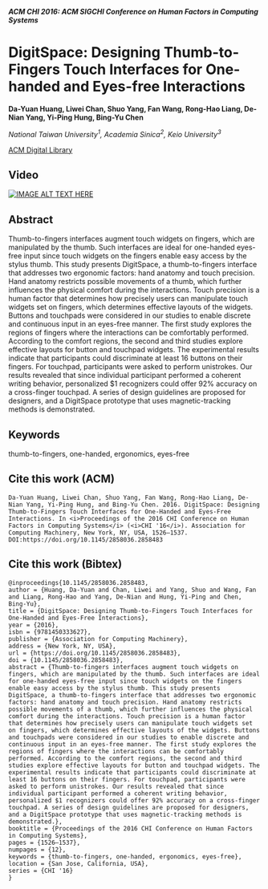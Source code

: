 
___ACM CHI 2016: ACM SIGCHI Conference on Human Factors in Computing Systems___

# DigitSpace: Designing Thumb-to-Fingers Touch Interfaces for One-handed and Eyes-free Interactions
__Da-Yuan Huang, Liwei Chan, Shuo Yang, Fan Wang, Rong-Hao Liang, De-Nian Yang, Yi-Ping Hung, Bing-Yu Chen__

_National Taiwan University<sup>1</sup>, Academia Sinica<sup>2</sup>, Keio University<sup>3</sup>_

[ACM Digital Library](https://dl.acm.org/doi/10.1145/2858036.2858483)

## Video
[![IMAGE ALT TEXT HERE](https://img.youtube.com/vi/yuy6JQ76DG4/0.jpg)](https://www.youtube.com/watch?v=yuy6JQ76DG4)

## Abstract
Thumb-to-fingers interfaces augment touch widgets on fingers, which are manipulated by the thumb. Such interfaces are ideal for one-handed eyes-free input since touch widgets on the fingers enable easy access by the stylus thumb. This study presents DigitSpace, a thumb-to-fingers interface that addresses two ergonomic factors: hand anatomy and touch precision. Hand anatomy restricts possible movements of a thumb, which further influences the physical comfort during the interactions. Touch precision is a human factor that determines how precisely users can manipulate touch widgets set on fingers, which determines effective layouts of the widgets. Buttons and touchpads were considered in our studies to enable discrete and continuous input in an eyes-free manner. The first study explores the regions of fingers where the interactions can be comfortably performed. According to the comfort regions, the second and third studies explore effective layouts for button and touchpad widgets. The experimental results indicate that participants could discriminate at least 16 buttons on their fingers. For touchpad, participants were asked to perform unistrokes. Our results revealed that since individual participant performed a coherent writing behavior, personalized $1 recognizers could offer 92% accuracy on a cross-finger touchpad. A series of design guidelines are proposed for designers, and a DigitSpace prototype that uses magnetic-tracking methods is demonstrated.

## Keywords
thumb-to-fingers, one-handed, ergonomics, eyes-free

## Cite this work (ACM)
```
Da-Yuan Huang, Liwei Chan, Shuo Yang, Fan Wang, Rong-Hao Liang, De-Nian Yang, Yi-Ping Hung, and Bing-Yu Chen. 2016. DigitSpace: Designing Thumb-to-Fingers Touch Interfaces for One-Handed and Eyes-Free Interactions. In <i>Proceedings of the 2016 CHI Conference on Human Factors in Computing Systems</i> (<i>CHI '16</i>). Association for Computing Machinery, New York, NY, USA, 1526–1537. DOI:https://doi.org/10.1145/2858036.2858483
```

## Cite this work (Bibtex)
```
@inproceedings{10.1145/2858036.2858483,
author = {Huang, Da-Yuan and Chan, Liwei and Yang, Shuo and Wang, Fan and Liang, Rong-Hao and Yang, De-Nian and Hung, Yi-Ping and Chen, Bing-Yu},
title = {DigitSpace: Designing Thumb-to-Fingers Touch Interfaces for One-Handed and Eyes-Free Interactions},
year = {2016},
isbn = {9781450333627},
publisher = {Association for Computing Machinery},
address = {New York, NY, USA},
url = {https://doi.org/10.1145/2858036.2858483},
doi = {10.1145/2858036.2858483},
abstract = {Thumb-to-fingers interfaces augment touch widgets on fingers, which are manipulated by the thumb. Such interfaces are ideal for one-handed eyes-free input since touch widgets on the fingers enable easy access by the stylus thumb. This study presents DigitSpace, a thumb-to-fingers interface that addresses two ergonomic factors: hand anatomy and touch precision. Hand anatomy restricts possible movements of a thumb, which further influences the physical comfort during the interactions. Touch precision is a human factor that determines how precisely users can manipulate touch widgets set on fingers, which determines effective layouts of the widgets. Buttons and touchpads were considered in our studies to enable discrete and continuous input in an eyes-free manner. The first study explores the regions of fingers where the interactions can be comfortably performed. According to the comfort regions, the second and third studies explore effective layouts for button and touchpad widgets. The experimental results indicate that participants could discriminate at least 16 buttons on their fingers. For touchpad, participants were asked to perform unistrokes. Our results revealed that since individual participant performed a coherent writing behavior, personalized $1 recognizers could offer 92% accuracy on a cross-finger touchpad. A series of design guidelines are proposed for designers, and a DigitSpace prototype that uses magnetic-tracking methods is demonstrated.},
booktitle = {Proceedings of the 2016 CHI Conference on Human Factors in Computing Systems},
pages = {1526–1537},
numpages = {12},
keywords = {thumb-to-fingers, one-handed, ergonomics, eyes-free},
location = {San Jose, California, USA},
series = {CHI '16}
}
```